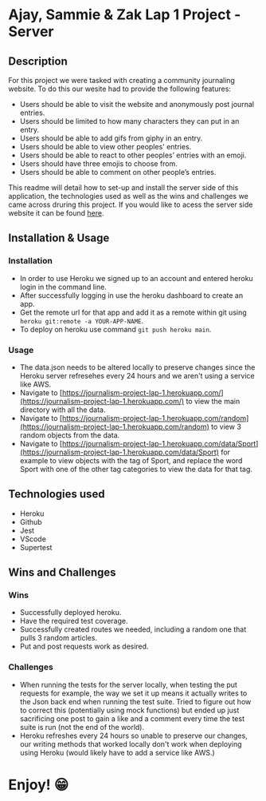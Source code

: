 # Ajay, Sammie & Zak Lap 1 Project - Server

## Description

For this project we were tasked with creating a community journaling website. To do this our wesite had to provide the following features:

- Users should be able to visit the website and anonymously post journal entries.
- Users should be limited to how many characters they can put in an entry.
- Users should be able to add gifs from giphy in an entry.
- Users should be able to view other peoples' entries.
- Users should be able to react to other peoples’ entries with an emoji.
- Users should have three emojis to choose from.
- Users should be able to comment on other people’s entries.

This readme will detail how to set-up and install the server side of this application, the technologies used as well as the wins and challenges we came across druring this project. If you would like to acess the server side website it can be found [here]().

## Installation & Usage

### Installation

- In order to use Heroku we signed up to an account and entered heroku login in the command line.
- After successfully logging in use the heroku dashboard to create an app.
- Get the remote url for that app and add it as a remote within git using `heroku git:remote -a YOUR-APP-NAME`.
- To deploy on heroku use command `git push heroku main`.

### Usage

- The data.json needs to be altered locally to preserve changes since the Heroku server refresehes every 24 hours and we aren't using a service like AWS.
- Navigate to [https://journalism-project-lap-1.herokuapp.com/](https://journalism-project-lap-1.herokuapp.com/) to view the main directory with all the data.
- Navigate to [https://journalism-project-lap-1.herokuapp.com/random](https://journalism-project-lap-1.herokuapp.com/random) to view 3 random objects from the data.
- Navigate to [https://journalism-project-lap-1.herokuapp.com/data/Sport](https://journalism-project-lap-1.herokuapp.com/data/Sport) for example to view objects with the tag of Sport, and replace the word Sport with one of the other tag categories to view the data for that tag.

## Technologies used

- Heroku
- Github
- Jest
- VScode
- Supertest

## Wins and Challenges

### Wins

- Successfully deployed heroku.
- Have the required test coverage.
- Successfully created routes we needed, including a random one that pulls 3 random articles.
- Put and post requests work as desired.

### Challenges

- When running the tests for the server locally, when testing the put requests for example, the way we set it up means it actually writes to the Json back end when running the test suite. Tried to figure out how to correct this (potentially using mock functions) but ended up just sacrificing one post to gain a like and a comment every time the test suite is run (not the end of the world).
- Heroku refreshes every 24 hours so unable to preserve our changes, our writing methods that worked locally don't work when deploying using Heroku (would likely have to add a service like AWS.)

# Enjoy! 😁
